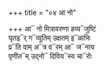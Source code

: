 +++
title = "०४ आ नो"

+++
आ᳓ नो मित्रावरुणा हव्य᳓जुष्टिं  
घृतइ᳓र् ग᳓व्यूतिम् उक्षतम् इ᳓ळाभिः  
प्र᳓ति वाम् अ᳓त्र व᳓रम् आ᳓ ज᳓नाय  
पृणीत᳓म् उद्नो᳓ दिविय᳓स्य चा᳓रोः